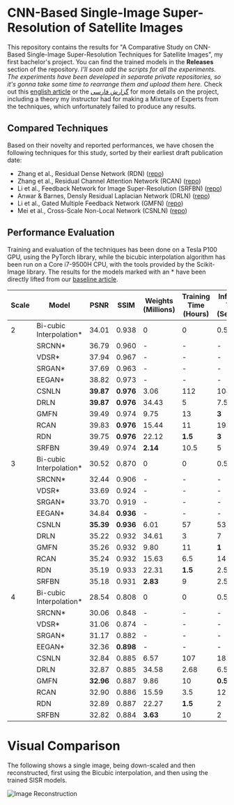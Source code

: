 # CNN-Based Single-Image Super-Resolution of Satellite Images
This repository contains the results for "A Comparative Study on CNN-Based Single-Image Super-Resolution Techniques for Satellite Images", my first bachelor's project. You can find the trained models in the **Releases** section of the repository. *I'll soon add the scripts for all the experiments. The experiments have been developed in separate private repositories, so it's gonna take some time to rearrange them and upload them here.* Check out this [english article]() or the [گزارش فارسی](https://drive.google.com/file/d/1n20s3Pb_dP0E-lA1Z8n9bMoC0Kt9ZTys/view?usp=sharing) for more details on the project, including a theory my instructor had for making a Mixture of Experts from the techniques, which unfortunately failed to produce any results.

## Compared Techniques
Based on their novelty and reported performances, we have chosen the following techniques for this study, sorted by their earliest draft publication date:

+ Zhang et al., Residual Dense Network (RDN) ([repo](https://github.com/yjn870/RDN-pytorch))
+ Zhang et al., Residual Channel Attention Network (RCAN) ([repo](https://github.com/yulunzhang/RCAN))
+ Li et al., Feedback Network for Image Super-Resolution (SRFBN) ([repo](https://github.com/Paper99/SRFBN_CVPR19))
+ Anwar & Barnes, Densly Residual Laplacian Network (DRLN) ([repo](https://github.com/saeed-anwar/DRLN))
+ Li et al., Gated Multiple Feedback Network (GMFN) ([repo](https://github.com/liqilei/GMFN))
+ Mei et al., Cross-Scale Non-Local Network (CSNLN) ([repo](https://github.com/SHI-Labs/Cross-Scale-Non-Local-Attention))

## Performance Evaluation
Training and evaluation of the techniques has been done on a Tesla P100 GPU, using the PyTorch library, while the bicubic interpolation algorithm has been run on a Core i7-9500H CPU, with the tools provided by the Scikit-Image library. The results for the models marked with an * have been directly lifted from our [baseline article](https://ieeexplore.ieee.org/abstract/document/8677274).

| Scale | Model                   | PSNR      | SSIM      | Weights<br>(Millions) | Training Time<br>(Hours) | Inference Time<br>(Seconds) |
|-------|-------------------------|-----------|-----------|-----------------------|--------------------------|-----------------------------|
| 2     | Bi-cubic Interpolation* | 34.01     |     0.938 | 0                     | 0                        | 0.5                         |
|       | SRCNN*                  | 36.79     |     0.960 | -                     | -                        | -                           |
|       | VDSR*                   | 37.94     |     0.967 | -                     | -                        | -                           |
|       | SRGAN*                  | 37.69     |     0.963 | -                     | -                        | -                           |
|       | EEGAN*                  | 38.82     |     0.973 | -                     | -                        | -                           |
|       | CSNLN                   | **39.87** | **0.976** | 3.06                  | 112                      | 104                         |
|       | DRLN                    | **39.87** | **0.976** | 34.43                 | 5                        | 7.5                         |
|       | GMFN                    | 39.49     | 0.974     | 9.75                  | 13                       | **3**                       |
|       | RCAN                    | 39.83     | **0.976** | 15.44                 | 11                       | 19.5                        |
|       | RDN                     | 39.75     | **0.976** | 22.12                 | **1.5**                  | **3**                       |
|       | SRFBN                   | 39.49     | 0.974     | **2.14**              | 10.5                     | 5                           |
| 3     | Bi-cubic Interpolation* | 30.52     | 0.870     | 0                     | 0                        | 0.5                         |
|       | SRCNN*                  | 32.44     | 0.906     | -                     | -                        | -                           |
|       | VDSR*                   | 33.69     | 0.924     | -                     | -                        | -                           |
|       | SRGAN*                  | 33.70     | 0.919     | -                     | -                        | -                           |
|       | EEGAN*                  | 34.84     | **0.936** | -                     | -                        | -                           |
|       | CSNLN                   | **35.39** | **0.936** | 6.01                  | 57                       | 53                          |
|       | DRLN                    | 35.22     | 0.932     | 34.61                 | 3                        | 7                           |
|       | GMFN                    | 35.26     | 0.932     | 9.80                  | 11                       | **1**                       |
|       | RCAN                    | 35.24     | 0.932     | 15.63                 | 6.5                      | 14                          |
|       | RDN                     | 35.19     | 0.933     | 22.31                 | **1.5**                  | 2.5                         |
|       | SRFBN                   | 35.18     | 0.931     | **2.83**              | 9                        | 2.5                         |
| 4     | Bi-cubic Interpolation* | 28.54     | 0.808     | 0                     | 0                        | 0.5                         |
|       | SRCNN*                  | 30.06     | 0.848     | -                     | -                        | -                           |
|       | VDSR*                   | 31.06     | 0.874     | -                     | -                        | -                           |
|       | SRGAN*                  | 31.17     | 0.882     | -                     | -                        | -                           |
|       | EEGAN*                  | 32.36     | **0.898** | -                     | -                        | -                           |
|       | CSNLN                   | 32.84     | 0.885     | 6.57                  | 107                      | 182                         |
|       | DRLN                    | 32.87     | 0.885     | 34.58                 | 2.68                     | 6.5                         |
|       | GMFN                    | **32.96** | 0.887     | 9.86                  | 10                       | **0.5**                     |
|       | RCAN                    | 32.90     | 0.886     | 15.59                 | 3.5                      | 12                          |
|       | RDN                     | 32.89     | 0.887     | 22.27                 | **1.5**                  | 2                           |
|       | SRFBN                   | 32.82     | 0.884     | **3.63**              | 10                       | 2                           |

# Visual Comparison
The following shows a single image, being down-scaled and then reconstructed, first using the Bicubic interpolation, and
then using the trained SISR models.

![Image Reconstruction](figures/samples.png)
 